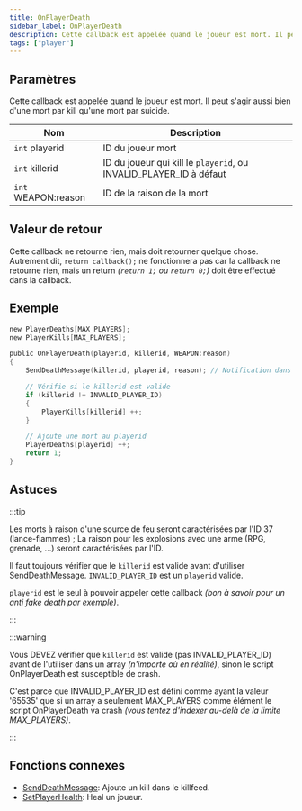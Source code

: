 ```yaml
---
title: OnPlayerDeath
sidebar_label: OnPlayerDeath
description: Cette callback est appelée quand le joueur est mort. Il peut s'agir aussi bien d'une mort par kill qu'une mort par suicide.
tags: ["player"]
---
```


## Paramètres

Cette callback est appelée quand le joueur est mort. Il peut s'agir aussi bien d'une mort par kill qu'une mort par suicide.

| Nom                 | Description                                                        |
|---------------------|--------------------------------------------------------------------|
| `int` playerid      | ID du joueur mort                                                  |
| `int` killerid      | ID du joueur qui kill le `playerid`, ou INVALID_PLAYER_ID à défaut |
| `int` WEAPON:reason | ID de la raison de la mort                                         |

## Valeur de retour

Cette callback ne retourne rien, mais doit retourner quelque chose. Autrement dit, `return callback();` ne fonctionnera pas car la callback ne retourne rien, mais un return _(`return 1;` ou `return 0;`)_ doit être effectué dans la callback.

## Exemple

```c
new PlayerDeaths[MAX_PLAYERS];
new PlayerKills[MAX_PLAYERS];

public OnPlayerDeath(playerid, killerid, WEAPON:reason)
{
    SendDeathMessage(killerid, playerid, reason); // Notification dans le killfeed

    // Vérifie si le killerid est valide
    if (killerid != INVALID_PLAYER_ID)
    {
        PlayerKills[killerid] ++;
    }

    // Ajoute une mort au playerid
    PlayerDeaths[playerid] ++;
    return 1;
}
```

## Astuces

:::tip

Les morts à raison d'une source de feu seront caractérisées par l'ID 37 (lance-flammes) ;
La raison pour les explosions avec une arme (RPG, grenade, ...) seront caractérisées par l'ID.

Il faut toujours vérifier que le `killerid` est valide avant d'utiliser SendDeathMessage. `INVALID_PLAYER_ID` est un `playerid` valide.

`playerid` est le seul à pouvoir appeler cette callback _(bon à savoir pour un anti fake death par exemple)_.

:::

:::warning

Vous DEVEZ vérifier que `killerid` est valide (pas INVALID_PLAYER_ID) avant de l'utiliser dans un array _(n'importe où en réalité)_, sinon le script OnPlayerDeath est susceptible de crash. 

C'est parce que INVALID_PLAYER_ID est défini comme ayant la valeur '65535' que si un array a seulement MAX_PLAYERS comme élément le script OnPlayerDeath va crash _(vous tentez d'indexer au-delà de la limite MAX_PLAYERS)_.

:::

## Fonctions connexes

- [SendDeathMessage](../functions/SendDeathMessage): Ajoute un kill dans le killfeed.
- [SetPlayerHealth](../functions/SetPlayerHealth): Heal un joueur.
